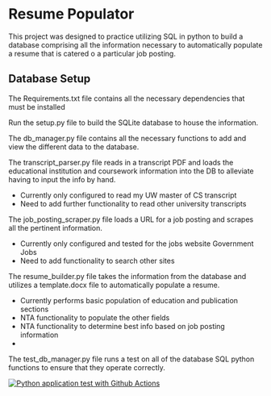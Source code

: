 # Resume Populator
This project was designed to practice utilizing SQL in python to build a database comprising all the information necessary to automatically populate a resume that is catered o a particular job posting.

## Database Setup
The Requirements.txt file contains all the necessary dependencies that must be installed

Run the setup.py file to build the SQLite database to house the information.

The db_manager.py file contains all the necessary functions to add and view the different data to the database. 

The transcript_parser.py file reads in a transcript PDF and loads the educational institution and coursework information into the DB to alleviate having to input the info by hand.
 * Currently only configured to read my UW master of CS transcript
 * Need to add further functionality to read other university transcripts

The job_posting_scraper.py file loads a URL for a job posting and scrapes all the pertinent information.
 * Currently only configured and tested for the jobs website Government Jobs
 * Need to add functionality to search other sites

The resume_builder.py file takes the information from the database and utilizes a template.docx file to automatically populate a resume.
 * Currently performs basic population of education and publication sections
 * NTA functionality to populate the other fields
 * NTA functionality to determine best info based on job posting information
 * 

The test_db_manager.py file runs a test on all of the database SQL python functions to ensure that they operate correctly.

[![Python application test with Github Actions](https://github.com/deanak1987/ResumePopulator/actions/workflows/makefile.yml/badge.svg)](https://github.com/deanak1987/ResumePopulator/actions/workflows/makefile.yml)
